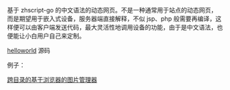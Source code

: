 基于 zhscript-go 的中文语法的动态网页。不是一种通常用于站点的动态网页，而是期望用于嵌入式设备，服务器端直接解释，不似 jsp、php 般需要再编译，这样便可以由客户端发送代码，最大灵活性地调用设备的功能，由于是中文语法，也便能让小白用户自己来定制。

[helloworld](https://github.com/zzzzzzzzzzz0/zsp-go/helloworld.zsp) 源码

例子：

[跨目录的基于浏览器的图片管理器](https://github.com/zzzzzzzzzzz0/zsp-go-imgmgr)